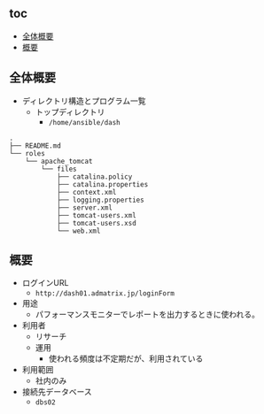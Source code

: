 ## toc
* [全体概要](#全体概要)
* [概要](#概要)

## 全体概要
* ディレクトリ構造とプログラム一覧
	* トップディレクトリ
		* `/home/ansible/dash`

```
.
├── README.md
└── roles
    └── apache_tomcat
        └── files
            ├── catalina.policy
            ├── catalina.properties
            ├── context.xml
            ├── logging.properties
            ├── server.xml
            ├── tomcat-users.xml
            ├── tomcat-users.xsd
            └── web.xml
```

## 概要
* ログインURL
	* `http://dash01.admatrix.jp/loginForm`
* 用途
	* パフォーマンスモニターでレポートを出力するときに使われる。
* 利用者
	* リサーチ
	* 運用
		* 使われる頻度は不定期だが、利用されている
* 利用範囲
	* 社内のみ
* 接続先データベース
	* `dbs02`